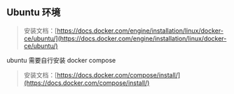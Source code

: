 
## Ubuntu 环境

> 安装文档：[https://docs.docker.com/engine/installation/linux/docker-ce/ubuntu/](https://docs.docker.com/engine/installation/linux/docker-ce/ubuntu/)

ubuntu 需要自行安装 docker compose

> 安装文档：[https://docs.docker.com/compose/install/](https://docs.docker.com/compose/install/)
